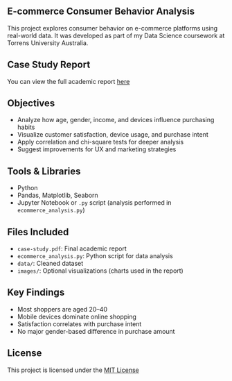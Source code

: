 ## E-commerce Consumer Behavior Analysis

This project explores consumer behavior on e-commerce platforms using real-world data. It was developed as part of my Data Science coursework at Torrens University Australia.

## Case Study Report
You can view the full academic report [here](IDS201_Ribeiro_Gisele_Assessment2_CaseStudy.pdf)

## Objectives
- Analyze how age, gender, income, and devices influence purchasing habits
- Visualize customer satisfaction, device usage, and purchase intent
- Apply correlation and chi-square tests for deeper analysis
- Suggest improvements for UX and marketing strategies

## Tools & Libraries
- Python
- Pandas, Matplotlib, Seaborn
- Jupyter Notebook or `.py` script (analysis performed in `ecommerce_analysis.py`)

## Files Included
- `case-study.pdf`: Final academic report
- `ecommerce_analysis.py`: Python script for data analysis
- `data/`: Cleaned dataset
- `images/`: Optional visualizations (charts used in the report)

## Key Findings
- Most shoppers are aged 20–40
- Mobile devices dominate online shopping
- Satisfaction correlates with purchase intent
- No major gender-based difference in purchase amount

##  License

This project is licensed under the [MIT License](LICENSE)  
